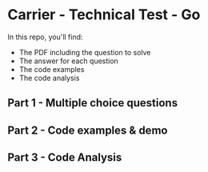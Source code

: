 # Carrier - Technical Test - Go

In this repo, you'll find:
- The PDF including the question to solve
- The answer for each question
- The code examples
- The code analysis

## Part 1 - Multiple choice questions
## Part 2 - Code examples & demo
## Part 3 - Code Analysis
